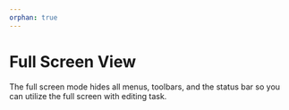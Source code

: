 ```yaml
---
orphan: true
---
```

# Full Screen View

The full screen mode hides all menus, toolbars, and the status bar so you can utilize the full screen with editing task.
